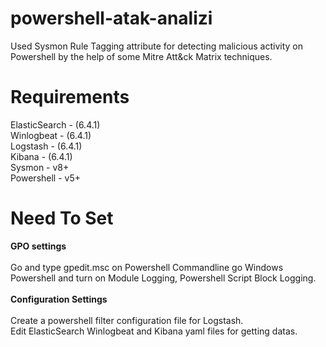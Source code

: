 # powershell-atak-analizi<br>
Used Sysmon Rule Tagging attribute for detecting malicious activity on Powershell by the help of some Mitre Att&ck Matrix techniques. 


# Requirements

ElasticSearch - (6.4.1) <br>
Winlogbeat - (6.4.1)<br>
Logstash - (6.4.1)<br>
Kibana - (6.4.1)<br>
Sysmon - v8+<br>
Powershell - v5+<br>

# Need To Set

<b>GPO settings</b> <br><br>
Go and type gpedit.msc on Powershell Commandline go Windows Powershell and turn on Module Logging, Powershell Script Block Logging.<br><br>
<b>Configuration Settings</b> <br><br>
Create a powershell filter configuration file for Logstash.<br>
Edit ElasticSearch Winlogbeat and Kibana yaml files for getting datas.

